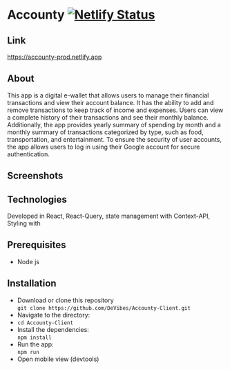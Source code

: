 # Accounty [![Netlify Status](https://api.netlify.com/api/v1/badges/cfdbab04-38aa-49b1-92f2-cff1326f37dc/deploy-status)](https://app.netlify.com/sites/accounty-prod/deploys)

## Link
https://accounty-prod.netlify.app

## About
This app is a digital e-wallet that allows users to manage their financial transactions and view their account balance. It has the ability to add and remove transactions to keep track of income and expenses. Users can view a complete history of their transactions and see their monthly balance. Additionally, the app provides yearly summary of spending by month and a monthly summary of transactions categorized by type, such as food, transportation, and entertainment. To ensure the security of user accounts, the app allows users to log in using their Google account for secure authentication.

## Screenshots


## Technologies
Developed in React, React-Query, state management with Context-API,
Styling with 

## Prerequisites
* Node js

## Installation
* Download or clone this repository <br/>
  ```git clone https://github.com/DeVibes/Accounty-Client.git```
* Navigate to the directory: <br/>
* ``` cd Accounty-Client ```
* Install the dependencies: <br/> `npm install`
* Run the app: <br/> `npm run`
* Open mobile view (devtools)